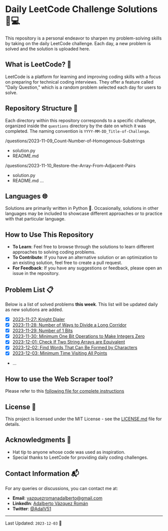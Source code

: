 # Daily LeetCode Challenge Solutions 🧠💻

This repository is a personal endeavor to sharpen my problem-solving skills by taking on the daily LeetCode challenge. Each day, a new problem is solved and the solution is uploaded here.

## What is LeetCode? 🤔

LeetCode is a platform for learning and improving coding skills with a focus on preparing for technical coding interviews. They offer a feature called "Daily Question," which is a random problem selected each day for users to solve.

## Repository Structure 📁

Each directory within this repository corresponds to a specific challenge, organized inside the `questions` directory by the date on which it was completed. The naming convention is `YYYY-MM-DD_Title-of-Challenge`.

/questions/2023-11-09_Count-Number-of-Homogenous-Substrings
- solution.py
- README.md

/questions/2023-11-10_Restore-the-Array-From-Adjacent-Pairs
- solution.py
- README.md
...

## Languages 🌐

Solutions are primarily written in Python 🐍. Occasionally, solutions in other languages may be included to showcase different approaches or to practice with that particular language.

## How to Use This Repository

- **To Learn**: Feel free to browse through the solutions to learn different approaches to solving coding problems.
- **To Contribute**: If you have an alternative solution or an optimization to an existing solution, feel free to create a pull request.
- **For Feedback**: If you have any suggestions or feedback, please open an issue in the repository.

## Problem List 📋

Below is a list of solved problems **this week**. This list will be updated daily as new solutions are added.

- [x] [2023-11-27: Knight Dialer](/questions/2023-11-27_Knight-Dialer/)
- [x] [2023-11-28: Number of Ways to Divide a Long Corridor](/questions/2023-11-28_Number-of-Ways-to-Divide-a-Long-Corridor/)
- [x] [2023-11-29: Number of 1 Bits](/questions/2023-11-29_Number-of-1-Bits/)
- [x] [2023-11-30: Minimum One Bit Operations to Make Integers Zero](/questions/2023-11-30_Minimum-One-Bit-Operations-to-Make-Integers-Zero/)
- [x] [2023-12-01: Check If Two String Arrays are Equivalent](/questions/2023-12-01_Check-If-Two-String-Arrays-are-Equivalent/)
- [x] [2023-12-02: Find Words That Can Be Formed by Characters](/questions/2023-12-02_Find-Words-That-Can-Be-Formed-by-Characters/)
- [x] [2023-12-03: Minimum Time Visiting All Points](/questions/2023-12-03_Minimum-Time-Visiting-All-Points/)
- ...

## How to use the Web Scraper tool?

Please refer to this [following file for complete instructions](WEB_SCRAPER.md)

## License 📄

This project is licensed under the MIT License - see the [LICENSE.md](LICENSE.md) file for details.

## Acknowledgments 👏

- Hat tip to anyone whose code was used as inspiration.
- Special thanks to LeetCode for providing daily coding challenges.

## Contact Information 📬

For any queries or discussions, you can contact me at:

- **Email**: [vazquezromanadalberto@gmail.com](mailto:vazquezromanadalberto@gmail.com)
- **LinkedIn**: [Adalberto Vázquez Román](https://www.linkedin.com/in/adalberto-v%C3%A1zquez-rom%C3%A1n-2468811b2/)
- **Twitter**: [@AdalV51](https://twitter.com/AdalV51)

---

Last Updated: `2023-12-03` 📆
